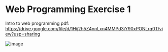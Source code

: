 # Web Programming Exercise 1
Intro to web programming pdf: 
https://drive.google.com/file/d/1Hij2h5Z4nnLxn4MMPd3iY90xPONLrq0T/view?usp=sharing


![image](https://github.com/user-attachments/assets/c1efbe5a-faff-4f5e-9b2f-f4d6470d35ff)
